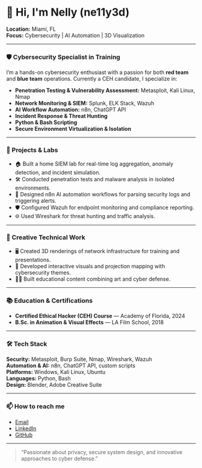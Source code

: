 # 👋 Hi, I'm Nelly (ne11y3d)

**Location:** Miami, FL  
**Focus:** Cybersecurity | AI Automation | 3D Visualization

---

### 🛡️ Cybersecurity Specialist in Training

I’m a hands-on cybersecurity enthusiast with a passion for both **red team** and **blue team** operations. Currently a CEH candidate, I specialize in:

- **Penetration Testing & Vulnerability Assessment:** Metasploit, Kali Linux, Nmap
- **Network Monitoring & SIEM:** Splunk, ELK Stack, Wazuh
- **AI Workflow Automation:** n8n, ChatGPT API
- **Incident Response & Threat Hunting**
- **Python & Bash Scripting**
- **Secure Environment Virtualization & Isolation**

---

### 👾 Projects & Labs

- 🏠 Built a home SIEM lab for real-time log aggregation, anomaly detection, and incident simulation.
- 🛠️ Conducted penetration tests and malware analysis in isolated environments.
- 🤖 Designed n8n AI automation workflows for parsing security logs and triggering alerts.
- 🛡️ Configured Wazuh for endpoint monitoring and compliance reporting.
- 🌐 Used Wireshark for threat hunting and traffic analysis.

---

### 🎨 Creative Technical Work

- 🖥️ Created 3D renderings of network infrastructure for training and presentations.
- 🎥 Developed interactive visuals and projection mapping with cybersecurity themes.
- 🧑‍💻 Built educational content combining art and cyber defense.

---

### 📚 Education & Certifications

- **Certified Ethical Hacker (CEH) Course** — Academy of Florida, 2024
- **B.Sc. in Animation & Visual Effects** — LA Film School, 2018

---

### 🛠️ Tech Stack

**Security:** Metasploit, Burp Suite, Nmap, Wireshark, Wazuh  
**Automation & AI:** n8n, ChatGPT API, custom scripts  
**Platforms:** Windows, Kali Linux, Ubuntu  
**Languages:** Python, Bash  
**Design:** Blender, Adobe Creative Suite

---

### 📫 How to reach me

- [Email](nelly3d@proton.me) <!-- Replace with your email -->
- [LinkedIn](https://linkedin.com/in/nelly3d) <!-- Replace with your LinkedIn -->
- [GitHub](https://github.com/ne11y3d)

---

> “Passionate about privacy, secure system design, and innovative approaches to cyber defense.”
